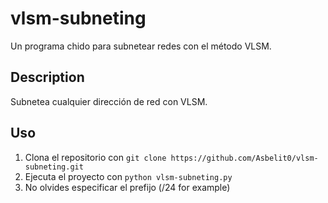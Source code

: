 # vlsm-subneting
Un programa chido para subnetear redes con el método VLSM.

## Description
Subnetea cualquier dirección de red con VLSM.

## Uso
1. Clona el repositorio con `git clone https://github.com/Asbelit0/vlsm-subneting.git`
2. Ejecuta el proyecto con `python vlsm-subneting.py`
3. No olvides especificar el prefijo (/24 for example)